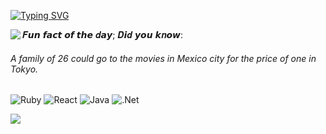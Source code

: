 [![Typing SVG](https://readme-typing-svg.demolab.com?font=Gidolinya&size=24&duration=2500&pause=250&color=353535&random=false&width=535&lines=Welcome!;Thanks+for+stopping+by...;But+nothing+to+see+here+%F0%9F%99%88)](https://git.io/typing-svg)

<img align="left" src="https://github-readme-stats.vercel.app/api?username=wcgpr0&show_icons=true&theme=gruvbox&show_owner=true"/>

𝑭𝙪𝙣 𝙛𝙖𝙘𝙩 𝙤𝙛 𝙩𝙝𝙚 𝒅𝙖𝙮; 𝑫𝙞𝒅 𝙮𝙤𝙪 𝙠𝒏𝙤𝙬:
<h6>
<!-- <RandomFunFact> --> A family of 26 could go to the movies in Mexico city for the price of one in Tokyo. <!-- </RandomFunFact> -->
</h6>

![Ruby](https://img.shields.io/badge/ruby-%23CC342D.svg?style=for-the-badge&logo=ruby&logoColor=white)
![React](https://img.shields.io/badge/react-%2320232a.svg?style=for-the-badge&logo=react&logoColor=%2361DAFB)
![Java](https://img.shields.io/badge/java-%23ED8B00.svg?style=for-the-badge&logo=openjdk&logoColor=white)
![.Net](https://img.shields.io/badge/.NET-5C2D91?style=for-the-badge&logo=.net&logoColor=white)

![](https://komarev.com/ghpvc/?username=wcgpr0&style=flat-square)
